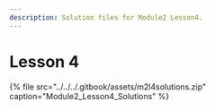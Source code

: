 ```yaml
---
description: Solution files for Module2 Lesson4.
---
```


# Lesson 4

{% file src="../../../.gitbook/assets/m2l4solutions.zip" caption="Module2\_Lesson4\_Solutions" %}


